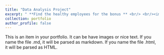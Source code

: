 ```yaml
---
title: "Data Analysis Project"
excerpt: " **Find the healthy employees for the bonus ** <br/> <br/><img src='/images/thumb1.png'>"
collection: portfolio
author_profile: false
---
```


This is an item in your portfolio. It can be have images or nice text. If you name the file .md, it will be parsed as markdown. If you name the file .html, it will be parsed as HTML. 
